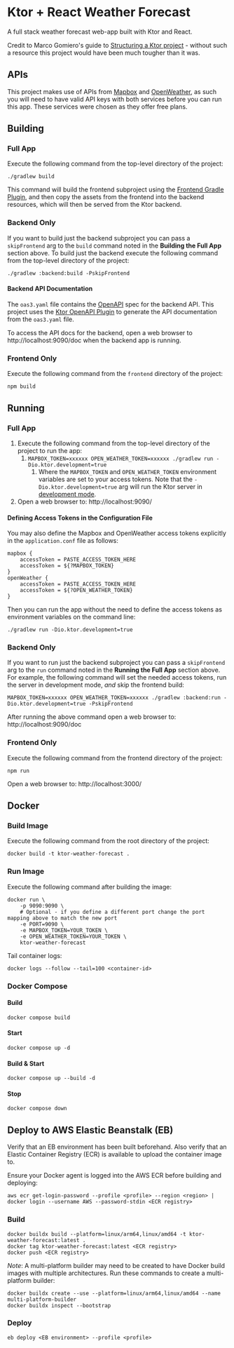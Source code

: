 # Ktor + React Weather Forecast

A full stack weather forecast web-app built with Ktor and React.

Credit to Marco Gomiero's guide
to [Structuring a Ktor project](https://www.marcogomiero.com/posts/2021/ktor-project-structure/) - without such a
resource this project would have been much tougher than it was.

## APIs

This project makes use of APIs from [Mapbox](https://www.mapbox.com/) and [OpenWeather](https://openweathermap.org/), as
such you will need to have valid API keys with both services before you can run this app. These services were chosen as
they offer free plans.

## Building

### Full App

Execute the following command from the top-level directory of the project:

`./gradlew build`

This command will build the frontend subproject using
the [Frontend Gradle Plugin](https://github.com/Siouan/frontend-gradle-plugin), and then copy the assets from the
frontend
into the backend resources, which will then be served from the Ktor backend.

### Backend Only

If you want to build just the backend subproject you can pass a `skipFrontend` arg to the `build` command noted in
the **Building the Full App** section above. To build just the backend execute the following command from the
top-level directory of the project:

`./gradlew :backend:build -PskipFrontend`

#### Backend API Documentation

The `oas3.yaml` file contains the [OpenAPI](https://github.com/OAI/OpenAPI-Specification/blob/main/versions/3.0.3.md)
spec for the backend API. This project uses
the [Ktor OpenAPI Plugin](https://ktor.io/docs/server-openapi.html) to generate the API
documentation from the `oas3.yaml` file.

To access the API docs for the backend, open a web browser to http://localhost:9090/doc when the backend app is
running.

### Frontend Only

Execute the following command from the `frontend` directory of the project:

`npm build`

## Running

### Full App

1. Execute the following command from the top-level directory of the project to run the app:
    1. `MAPBOX_TOKEN=xxxxxx OPEN_WEATHER_TOKEN=xxxxxx ./gradlew run -Dio.ktor.development=true`
        1. Where the `MAPBOX_TOKEN` and `OPEN_WEATHER_TOKEN` environment variables are set to your access tokens. Note
           that the `-Dio.ktor.development=true` arg will run the Ktor server
           in [development mode](https://ktor.io/docs/development-mode.html).
2. Open a web browser to: http://localhost:9090/

#### Defining Access Tokens in the Configuration File

You may also define the Mapbox and OpenWeather access tokens explicitly in the `application.conf` file as follows:

```
mapbox {
    accessToken = PASTE_ACCESS_TOKEN_HERE
    accessToken = ${?MAPBOX_TOKEN}
}
openWeather {
    accessToken = PASTE_ACCESS_TOKEN_HERE
    accessToken = ${?OPEN_WEATHER_TOKEN}
}
```

Then you can run the app without the need to define the access tokens as environment variables on the command line:

`./gradlew run -Dio.ktor.development=true`

### Backend Only

If you want to run just the backend subproject you can pass a `skipFrontend` arg to the `run` command noted in the
**Running the Full App** section above. For example, the following command will set the needed access tokens, run the
server in development mode, _and_ skip the frontend build:

`MAPBOX_TOKEN=xxxxxx OPEN_WEATHER_TOKEN=xxxxxx ./gradlew :backend:run -Dio.ktor.development=true -PskipFrontend`

After running the above command open a web browser to:
http://localhost:9090/doc

### Frontend Only

Execute the following command from the frontend directory of the project:

`npm run`

Open a web browser to:
http://localhost:3000/

## Docker

### Build Image

Execute the following command from the root directory of the project:

```shell
docker build -t ktor-weather-forecast .
```

### Run Image

Execute the following command after building the image:

```shell
docker run \
    -p 9090:9090 \
    # Optional - if you define a different port change the port mapping above to match the new port
    -e PORT=9090 \
    -e MAPBOX_TOKEN=YOUR_TOKEN \
    -e OPEN_WEATHER_TOKEN=YOUR_TOKEN \
    ktor-weather-forecast
```

Tail container logs:

```shell
docker logs --follow --tail=100 <container-id>
```

### Docker Compose

#### Build

```shell
docker compose build
```

#### Start

```shell
docker compose up -d
```

#### Build & Start

```shell
docker compose up --build -d
```

#### Stop

```shell
docker compose down
```

## Deploy to AWS Elastic Beanstalk (EB)

Verify that an EB environment has been built beforehand. Also verify that an Elastic Container Registry (ECR) is
available to upload the container image to.

Ensure your Docker agent is logged into the AWS ECR before building and deploying:

```shell
aws ecr get-login-password --profile <profile> --region <region> | docker login --username AWS --password-stdin <ECR registry>
```

### Build

```shell
docker buildx build --platform=linux/arm64,linux/amd64 -t ktor-weather-forecast:latest .
docker tag ktor-weather-forecast:latest <ECR registry>
docker push <ECR registry>
```

*Note*: A multi-platform builder may need to be created to have Docker build images with multiple architectures. Run
these commands to create a multi-platform builder:

```shell
docker buildx create --use --platform=linux/arm64,linux/amd64 --name multi-platform-builder
docker buildx inspect --bootstrap
```

### Deploy

```shell
eb deploy <EB environment> --profile <profile>
```